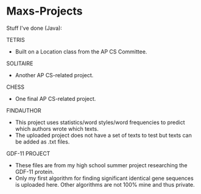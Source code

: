# Maxs-Projects
Stuff I've done (Java):

TETRIS
- Built on a Location class from the AP CS Committee.

SOLITAIRE
- Another AP CS-related project.

CHESS
- One final AP CS-related project.

FINDAUTHOR
- This project uses statistics/word styles/word frequencies to predict which authors wrote which texts. 
- The uploaded project does not have a set of texts to test but texts can be added as .txt files.

GDF-11 PROJECT
- These files are from my high school summer project researching the GDF-11 protein.
- Only my first algorithm for finding significant identical gene sequences is uploaded here. Other algorithms are not 100% mine and thus private.

